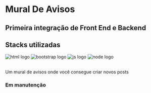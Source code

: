 # Mural De Avisos
## Primeira integração de Front End e Backend

 ## Stacks utilizadas


<div>
  
  <img alt="html logo" src="https://img.shields.io/badge/HTML5-E34F26?style=for-the-badge&logo=html5&logoColor=white" />
  <img alt="bootstrap logo" src="https://img.shields.io/badge/Bootstrap-563D7C?style=for-the-badge&logo=bootstrap&logoColor=white" />
  <img alt="js logo" src="https://img.shields.io/badge/JavaScript-F7DF1E?style=for-the-badge&logo=javascript&logoColor=black" />
 <img alt="node logo" src="https://img.shields.io/badge/Node.js-43853D?style=for-the-badge&logo=node.js&logoColor=white" />
 
</div> <br>

Um mural de avisos onde você consegue criar novos posts
### Em manutenção
